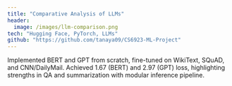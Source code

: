 ```yaml
---
title: "Comparative Analysis of LLMs"
header:
  image: /images/llm-comparison.png
tech: "Hugging Face, PyTorch, LLMs"
github: "https://github.com/tanaya09/CS6923-ML-Project"
---
```


Implemented BERT and GPT from scratch, fine-tuned on WikiText, SQuAD, and CNN/DailyMail. Achieved 1.67 (BERT) and 2.97 (GPT) loss, highlighting strengths in QA and summarization with modular inference pipeline.
